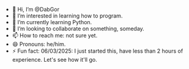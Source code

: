 - 👋 Hi, I’m @DabGor
- 👀 I’m interested in learning how to program.
- 🌱 I’m currently learning Python.
- 💞️ I’m looking to collaborate on something, someday.
- 📫 How to reach me: not sure yet.
- 😄 Pronouns: he/him.
- ⚡ Fun fact: 06/03/2025: I just started this, have less than 2 hours of experience. Let's see how it'll go.

<!---
DabGor/DabGor is a ✨ special ✨ repository because its `README.md` (this file) appears on your GitHub profile.
You can click the Preview link to take a look at your changes.
--->
